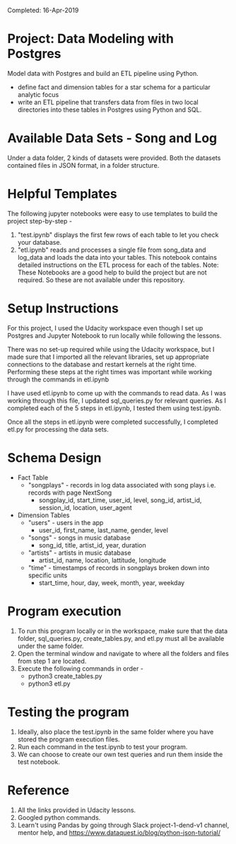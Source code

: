 Completed: 16-Apr-2019

# Project: Data Modeling with Postgres
Model data with Postgres and build an ETL pipeline using Python.
 - define fact and dimension tables for a star schema for a particular analytic focus
 - write an ETL pipeline that transfers data from files in two local directories into these tables in Postgres using Python and SQL.

# Available Data Sets - Song and Log
Under a data folder, 2 kinds of datasets were provided. Both the datasets contained files in JSON format, in a folder structure.

# Helpful Templates
The following jupyter notebooks were easy to use templates to build the project step-by-step - 
1. "test.ipynb" displays the first few rows of each table to let you check your database.
2. "etl.ipynb" reads and processes a single file from song_data and log_data and loads the data into your tables. This notebook contains detailed instructions on the ETL process for each of the tables.
Note: These Notebooks are a good help to build the project but are not required. So these are not available under this repository.

# Setup Instructions
For this project, I used the Udacity workspace even though I set up Postgres and Jupyter Notebook to run locally while following the lessons.

There was no set-up required while using the Udacity workspace, but I made sure that I imported all the relevant libraries, set up appropriate connections to the database and restart kernels at the right time. Performing these steps at the right times was important while working through the commands in etl.ipynb

I have used etl.ipynb to come up with the commands to read data. As I was working through this file, I updated sql_queries.py for relevant queries. As I completed each of the 5 steps in etl.ipynb, I tested them using test.ipynb. 

Once all the steps in etl.ipynb were completed successfully, I completed etl.py for processing the data sets.

# Schema Design
 - Fact Table
     - "songplays" - records in log data associated with song plays i.e. records with page NextSong
         - songplay_id, start_time, user_id, level, song_id, artist_id, session_id, location, user_agent
 - Dimension Tables
     - "users" - users in the app
         - user_id, first_name, last_name, gender, level
     - "songs" - songs in music database
         - song_id, title, artist_id, year, duration
     - "artists" - artists in music database
         - artist_id, name, location, lattitude, longitude
     - "time" - timestamps of records in songplays broken down into specific units
         - start_time, hour, day, week, month, year, weekday

# Program execution
1. To run this program locally or in the workspace, make sure that the data folder, sql_queries.py, create_tables.py, and etl.py must all be available under the same folder.
2. Open the terminal window and navigate to where all the folders and files from step 1 are located.
3. Execute the following commands in order - 
     - python3 create_tables.py
     - python3 etl.py
    
# Testing the program
1. Ideally, also place the test.ipynb in the same folder where you have stored the program execution files.
2. Run each command in the test.ipynb to test your program.
3. We can choose to create our own test queries and run them inside the test notebook.

# Reference
1. All the links provided in Udacity lessons.
2. Googled python commands.
3. Learn't using Pandas by going through Slack project-1-dend-v1 channel, mentor help, and https://www.dataquest.io/blog/python-json-tutorial/
